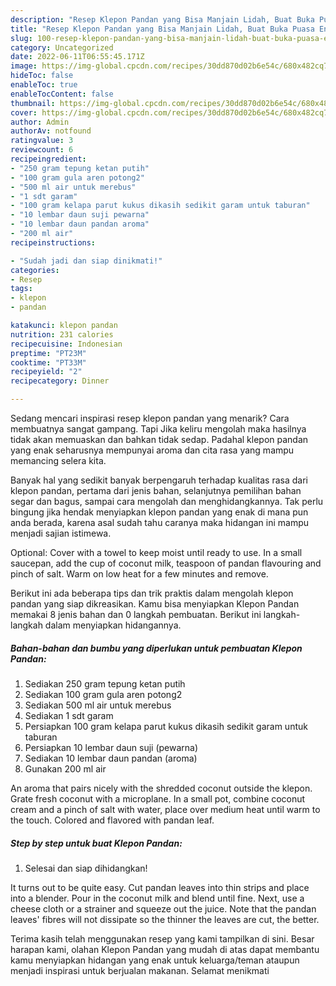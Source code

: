 ```yaml
---
description: "Resep Klepon Pandan yang Bisa Manjain Lidah, Buat Buka Puasa Enak Banget"
title: "Resep Klepon Pandan yang Bisa Manjain Lidah, Buat Buka Puasa Enak Banget"
slug: 100-resep-klepon-pandan-yang-bisa-manjain-lidah-buat-buka-puasa-enak-banget
category: Uncategorized
date: 2022-06-11T06:55:45.171Z
image: https://img-global.cpcdn.com/recipes/30dd870d02b6e54c/680x482cq70/klepon-pandan-foto-resep-utama.jpg
hideToc: false
enableToc: true
enableTocContent: false
thumbnail: https://img-global.cpcdn.com/recipes/30dd870d02b6e54c/680x482cq70/klepon-pandan-foto-resep-utama.jpg
cover: https://img-global.cpcdn.com/recipes/30dd870d02b6e54c/680x482cq70/klepon-pandan-foto-resep-utama.jpg
author: Admin
authorAv: notfound
ratingvalue: 3
reviewcount: 6
recipeingredient:
- "250 gram tepung ketan putih"
- "100 gram gula aren potong2"
- "500 ml air untuk merebus"
- "1 sdt garam"
- "100 gram kelapa parut kukus dikasih sedikit garam untuk taburan"
- "10 lembar daun suji pewarna"
- "10 lembar daun pandan aroma"
- "200 ml air"
recipeinstructions:

- "Sudah jadi dan siap dinikmati!"
categories:
- Resep
tags:
- klepon
- pandan

katakunci: klepon pandan 
nutrition: 231 calories
recipecuisine: Indonesian
preptime: "PT23M"
cooktime: "PT33M"
recipeyield: "2"
recipecategory: Dinner

---
```



Sedang mencari inspirasi resep klepon pandan yang menarik? Cara membuatnya sangat gampang. Tapi Jika keliru mengolah maka hasilnya tidak akan memuaskan dan bahkan tidak sedap. Padahal klepon pandan yang enak seharusnya mempunyai aroma dan cita rasa yang mampu memancing selera kita.


Banyak hal yang sedikit banyak berpengaruh terhadap kualitas rasa dari klepon pandan, pertama dari jenis bahan, selanjutnya pemilihan bahan segar dan bagus, sampai cara mengolah dan menghidangkannya. Tak perlu bingung jika hendak menyiapkan klepon pandan yang enak di mana pun anda berada, karena asal sudah tahu caranya maka hidangan ini mampu menjadi sajian istimewa.

Optional: Cover with a towel to keep moist until ready to use. In a small saucepan, add the cup of coconut milk, teaspoon of pandan flavouring and pinch of salt. Warm on low heat for a few minutes and remove.


Berikut ini ada beberapa tips dan trik praktis dalam mengolah klepon pandan yang siap dikreasikan. Kamu bisa menyiapkan Klepon Pandan memakai 8 jenis bahan dan 0 langkah pembuatan. Berikut ini langkah-langkah dalam menyiapkan hidangannya.

<!--inarticleads1-->

##### Bahan-bahan dan bumbu yang diperlukan untuk pembuatan Klepon Pandan:

1. Sediakan 250 gram tepung ketan putih
1. Sediakan 100 gram gula aren potong2
1. Sediakan 500 ml air untuk merebus
1. Sediakan 1 sdt garam
1. Persiapkan 100 gram kelapa parut kukus dikasih sedikit garam untuk taburan
1. Persiapkan 10 lembar daun suji (pewarna)
1. Sediakan 10 lembar daun pandan (aroma)
1. Gunakan 200 ml air


An aroma that pairs nicely with the shredded coconut outside the klepon. Grate fresh coconut with a microplane. In a small pot, combine coconut cream and a pinch of salt with water, place over medium heat until warm to the touch. Colored and flavored with pandan leaf. 

<!--inarticleads2-->

##### Step by step untuk buat Klepon Pandan:


1. Selesai dan siap dihidangkan!

It turns out to be quite easy. Cut pandan leaves into thin strips and place into a blender. Pour in the coconut milk and blend until fine. Next, use a cheese cloth or a strainer and squeeze out the juice. Note that the pandan leaves&#39; fibres will not dissipate so the thinner the leaves are cut, the better. 

Terima kasih telah menggunakan resep yang kami tampilkan di sini. Besar harapan kami, olahan Klepon Pandan yang mudah di atas dapat membantu kamu menyiapkan hidangan yang enak untuk keluarga/teman ataupun menjadi inspirasi untuk berjualan makanan. Selamat menikmati
